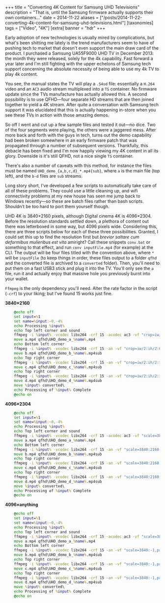 +++
title = "Converting 4K Content for Samsung UHD Televisions"
description = "That is, until the Samsung firmware actually supports their own containers..."
date = 2014-11-22
aliases = ["/posts/2014-11-22-converting-4k-content-for-samsung-uhd-televisions.html"]
[taxonomies]
tags = ["Video", "4K"]
[extra]
banner = "hdr"
+++

Early adoption of new technologies is usually mired by complications, but what's been shitting me lately is the trend manufacturers seem to have of pushing tech to market that doesn't even support the main draw card of the product. I purchased a Samsung UA55F9000 UHD TV in December 2013: the month they were released, solely for the 4k capability. Fast forward a year later and I'm still fighting with the upper echelons of Samsung tech support concerning the absolute necessity of being able to use my 4k TV to play 4k content.

<!-- more -->
You see, the manual states the TV will play a `.S4ud` file: essentially a `H.264` video and an `AC3` audio stream multiplexed into a `TS` container. No firmware update since the TVs manufacture has actually allowed this. A second possibility is to use QFHD&mdash;four separate HD streams that are then joined together to yield a 4K stream. After quite a conversation with Samsung tech support it was elucidated that this is actually happening in-store when you see these TVs in action with those amazing demos.

So off I went and cut up a few sample files and tested it out&mdash;no dice. Two of the four segments were playing, the others were a jaggered mess. After more back and forth with the guys in tech, turns out the demo capability had been broken somewhere in an early firmware patch that was propagated through a number of subsequent versions. Thankfully, this debacle has been fixed and I'm now happily viewing my 4K content in all its glory. Downside is it's still QFHD, not a nice single `TS` container.

There's also a number of caveats with this method, for instance the files must be named `UHD_demo_{a,b,c,d}_*.mp4{sub}`, where `a` is the main file (top left), and the `b-d` files are `sub` streams.

Long story short, I've developed a few scripts to automatically take care of all of these problems. They could use a little cleaning up, and wifi connectivity problems at my new house has seen me jump back to Windows recently&mdash;so these are batch files rather than bash scripts. Shouldn't be too hard to port them yourself though.

UHD 4K is 3840×2160 pixels, although Digital cinema 4K is 4096×2304. Before the resolution standards settled down, a plethora of content out there was letterboxed in some way, but 4096 pixels wide. Considering this, there are three scripts below for each of these three possibilities. Granted, I could set this up to find the resolution first but _brevior saltare cum deformibus mulieribus est vita_ amiright? Call these snippets `conv.bat` or something to that effect, and run `conv inputFile.mp4` (for example) at the CLI. The output will be four files titled with the convention above, where `*` will be `inputFile` (to keep things in order, these files output to a folder `qfhd` and the converted file is archived to a `converted` folder). Then, you'll need to put them on a fast USB3 stick and plug it into the TV. You'll only see the `a` file, run it and actually enjoy that massive hole you previously burnt into your wallet.

`Ffmpeg` is the only dependency you'll need. Alter the rate factor in the script (`-crf`) to your liking; but I've found 15 works just fine.

__3840×2160__
``` bat
    @echo off
    set input=%1
    set name=%input:~0,-4%
    echo Processing %input%
    echo Top left corner and sound
    ffmpeg -i %input% -vcodec libx264 -crf 15 -acodec ac3 -vf "crop=iw/2:ih/2:0:0" a.mp4
    move a.mp4 qfhd\UHD_demo_a_%name%.mp4
    echo Bottom left corner
    ffmpeg -i %input% -vcodec libx264 -crf 15 -an -vf "crop=iw/2:ih/2:0:ih/2" b.mp4
    move b.mp4 qfhd\UHD_demo_b_%name%.mp4sub
    echo Top right corner
    ffmpeg -i %input% -vcodec libx264 -crf 15 -an -vf "crop=iw/2:ih/2:iw/2:0" c.mp4
    move c.mp4 qfhd\UHD_demo_c_%name%.mp4sub
    echo Top right corner
    ffmpeg -i %input% -vcodec libx264 -crf 15 -an -vf "crop=iw/2:ih/2:iw/2:ih/2" d.mp4
    move d.mp4 qfhd\UHD_demo_d_%name%.mp4sub
    move %input% converted\
    echo Processing of %input% Complete
    @echo on
```

__4096×2304__
``` bat
    @echo off
    set input=%1
    set name=%input:~0,-4%
    echo Processing %input%
    echo Top left corner and sound
    ffmpeg -i %input% -vcodec libx264 -crf 15 -acodec ac3 -vf "scale=3840:2160,crop=iw/2:ih/2:0:0" a.mp4
    move a.mp4 qfhd\UHD_demo_a_%name%.mp4
    echo Bottom left corner
    ffmpeg -i %input% -vcodec libx264 -crf 15 -an -vf "scale=3840:2160,crop=iw/2:ih/2:0:ih/2" b.mp4
    move b.mp4 qfhd\UHD_demo_b_%name%.mp4sub
    echo Top right corner
    ffmpeg -i %input% -vcodec libx264 -crf 15 -an -vf "scale=3840:2160,crop=iw/2:ih/2:iw/2:0" c.mp4
    move c.mp4 qfhd\UHD_demo_c_%name%.mp4sub
    echo Top right corner
    ffmpeg -i %input% -vcodec libx264 -crf 15 -an -vf "scale=3840:2160,crop=iw/2:ih/2:iw/2:ih/2" d.mp4
    move d.mp4 qfhd\UHD_demo_d_%name%.mp4sub
    move %input% converted\
    echo Processing of %input% Complete
    @echo on
```

__4096×anything__
``` bat
    @echo off
    set input=%1
    set name=%input:~0,-4%
    echo Processing %input%
    echo Top left corner and sound
    ffmpeg -i %input% -vcodec libx264 -crf 15 -acodec ac3 -vf "scale=3840:-1,pad=3840:2160:0:(2160-ih)/2,crop=iw/2:ih/2:0:0" a.mp4
    move a.mp4 qfhd\UHD_demo_a_%name%.mp4
    echo Bottom left corner
    ffmpeg -i %input% -vcodec libx264 -crf 15 -an -vf "scale=3840:-1,pad=3840:2160:0:(2160-ih)/2,crop=iw/2:ih/2:0:ih/2" b.mp4
    move b.mp4 qfhd\UHD_demo_b_%name%.mp4sub
    echo Top right corner
    ffmpeg -i %input% -vcodec libx264 -crf 15 -an -vf "scale=3840:-1,pad=3840:2160:0:(2160-ih)/2,crop=iw/2:ih/2:iw/2:0" c.mp4
    move c.mp4 qfhd\UHD_demo_c_%name%.mp4sub
    echo Top right corner
    ffmpeg -i %input% -vcodec libx264 -crf 15 -an -vf "scale=3840:-1,pad=3840:2160:0:(2160-ih)/2,crop=iw/2:ih/2:iw/2:ih/2" d.mp4
    move d.mp4 qfhd\UHD_demo_d_%name%.mp4sub
    move %input% converted\
    echo Processing of %input% Complete
    @echo on
```

